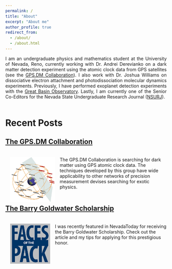 ```yaml
---
permalink: /
title: "About"
excerpt: "About me"
author_profile: true
redirect_from: 
  - /about/
  - /about.html
---
```

<div align="justify">
I am an undergraduate physics and mathematics student at the University of Nevada, Reno, currently working with Dr. Andrei Derevianko on a dark matter detection experiment using the atomic clock data from GPS satellites (see the <a href="http://www.dereviankogroup.com/">GPS.DM Collaboration</a>). I also work with Dr. Joshua Williams on dissociative electron attachment and photodissociation molecular dynamics experiments. Previously, I have performed exoplanet detection experiments with the <a href="http://www.greatbasinobservatory.org/">Great Basin Observatory</a>. Lastly, I am currently one of the Senior Co-Editors for the Nevada State Undergraduate Research Journal (<a href="http://www.nsurj.com/">NSURJ</a>).
</div>
<br>

Recent Posts
======
<h2> <a href="https://gpanelli.github.io/posts/2019/07/GPSDM/">The GPS.DM Collaboration </a></h2>
<br/><img src='/images/gpsdm.jpg' width='140' height='140' align='left' hspace="15"> The GPS.DM Collaboration is searching for dark matter using GPS atomic clock data. The techniques developed by this group have wide applicability to other networks of precision measurement devises searching for exotic physics.
<br>
<br>

<h2> <a href="https://gpanelli.github.io/posts/2019/06/facesofthepack/">The Barry Goldwater Scholarship </a></h2>
<br/><img src='/images/facesofthepack.jpg' width='125' height='125' align='left' hspace="15"> I was recently featured in NevadaToday for receiving the Barry Goldwater Scholarship. Check out the article and my tips for applying for this prestigious honor.


<!-- {% include base_path %}
{% capture written_year %}'None'{% endcapture %}
{% for post in site.posts %}
  {% capture year %}{{ post.date | date: '%Y' }}{% endcapture %}
  {% include archive-single.html %}
{% endfor %} -->
